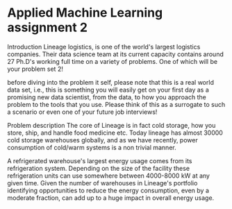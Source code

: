# Applied Machine Learning assignment 2
Introduction
Lineage logistics, is one of the world's largest logistics companies. Their data science team at its current capacity contains around 27 Ph.D's working full time on a variety of problems. One of which will be your problem set 2!

before diving into the problem it self, please note that this is a real world data set, i.e., this is something you will easily get on your first day as a promising new data scientist, from the data, to how you approach the problem to the tools that you use. Please think of this as a surrogate to such a scenario or even one of your future  job interviews!

Problem description
The core of Lineage is in fact cold storage, how you store, ship, and handle food medicine etc. Today lineage has almost 30000 cold storage warehouses globally, and as we have recently, power consumption of cold/warm systems is a non trivial manner.

A refrigerated warehouse's largest energy usage comes from its refrigeration system. Depending on the size of the facility these refrigeration units can use somewhere between 4000-8000 kW at any given time. Given the number of warehouses in Lineage's portfolio identifying opportunities to reduce the energy consumption, even by a moderate fraction, can add up to a huge impact in overall energy usage.
